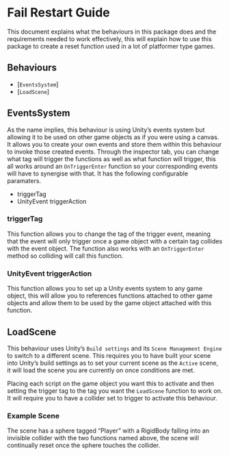 # Fail Restart Guide

This document explains what the behaviours in this package does and the requirements needed to work effectively, this will explain how to use this package to create a reset function used in a lot of platformer type games.

## Behaviours

-	[`EventsSystem`]
-	[`LoadScene`]


## EventsSystem

As the name implies, this behaviour is using Unity’s events system but allowing it to be used on other game objects as if you were using a canvas. It allows you to create your own events and store them within this behaviour to invoke those created events. Through the inspector tab, you can change what tag will trigger the functions as well as what function will trigger, this all works around an `OnTriggerEnter` function so your corresponding events will have to synergise with that.
It has the following configurable paramaters.

- triggerTag
- UnityEvent triggerAction

### triggerTag

This function allows you to change the tag of the trigger event, meaning that the event will only trigger once a game object with a certain tag collides with the event object. The function also works with an `OnTriggerEnter` method so colliding will call this function.

### UnityEvent triggerAction

This function allows you to set up a Unity events system to any game object, this will allow you to references functions attached to other game objects and allow them to be used by the game object attached with this function.

## LoadScene

This behaviour uses Unity’s `Build settings` and its `Scene Management Engine` to switch to a different scene. This requires you to have built your scene into Unity’s build settings as to set your current scene as the `Active` scene, it will load the scene you are currently on once conditions are met. 

Placing each script on the game object you want this to activate and then setting the trigger tag to the tag you want the `LoadScene` function to work on. It will require you to have a collider set to trigger to activate this behaviour. 

### Example Scene

The scene has a sphere tagged “Player” with a RigidBody falling into an invisible collider with the two functions named above, the scene will continually reset once the sphere touches the collider. 
